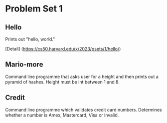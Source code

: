 # Problem Set 1

## Hello
Prints out "hello, world."

[Detail] (https://cs50.harvard.edu/x/2023/psets/1/hello/)

## Mario-more
Command line programme that asks user for a height and then prints out a pyramid of hashes. Height must be int between 1 and 8.

## Credit
Command line programme which validates credit card numbers. Determines whether a number is Amex, Mastercard, Visa or invalid.

